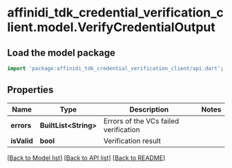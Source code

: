 # affinidi_tdk_credential_verification_client.model.VerifyCredentialOutput

## Load the model package
```dart
import 'package:affinidi_tdk_credential_verification_client/api.dart';
```

## Properties
Name | Type | Description | Notes
------------ | ------------- | ------------- | -------------
**errors** | **BuiltList&lt;String&gt;** | Errors of the VCs failed verification | 
**isValid** | **bool** | Verification result | 

[[Back to Model list]](../README.md#documentation-for-models) [[Back to API list]](../README.md#documentation-for-api-endpoints) [[Back to README]](../README.md)


